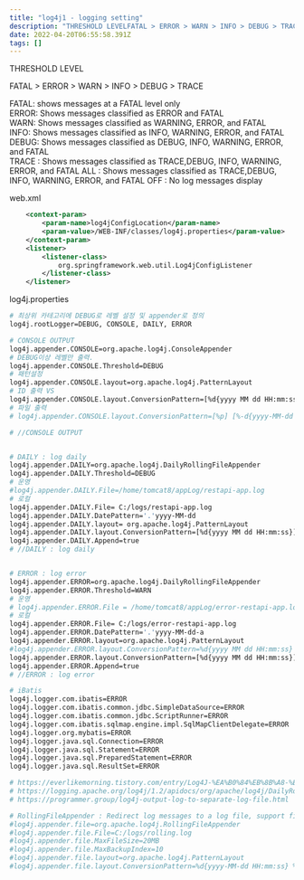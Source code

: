```yaml
---
title: "log4j1 - logging setting"
description: "THRESHOLD LEVELFATAL > ERROR > WARN > INFO > DEBUG > TRACEweb.xmllog4j.properties"
date: 2022-04-20T06:55:58.391Z
tags: []
---
```

THRESHOLD LEVEL

FATAL > ERROR > WARN > INFO > DEBUG > TRACE

FATAL: shows messages at a FATAL level only  
ERROR: Shows messages classified as ERROR and FATAL  
WARN: Shows messages classified as WARNING, ERROR, and FATAL  
INFO: Shows messages classified as INFO, WARNING, ERROR, and FATAL  
DEBUG: Shows messages classified as DEBUG, INFO, WARNING, ERROR, and FATAL  
TRACE : Shows messages classified as TRACE,DEBUG, INFO, WARNING, ERROR, and FATAL
ALL : Shows messages classified as TRACE,DEBUG, INFO, WARNING, ERROR, and FATAL 
OFF : No log messages display

web.xml
```xml
	<context-param>
	    <param-name>log4jConfigLocation</param-name>
	    <param-value>/WEB-INF/classes/log4j.properties</param-value>
    </context-param>
	<listener>
		<listener-class>
			org.springframework.web.util.Log4jConfigListener
		</listener-class>
	</listener>
```

log4j.properties
```bash
# 최상위 카테고리에 DEBUG로 레벨 설정 및 appender로 정의
log4j.rootLogger=DEBUG, CONSOLE, DAILY, ERROR

# CONSOLE OUTPUT
log4j.appender.CONSOLE=org.apache.log4j.ConsoleAppender 
# DEBUG이상 레벨만 출력.
log4j.appender.CONSOLE.Threshold=DEBUG  
# 패턴설정
log4j.appender.CONSOLE.layout=org.apache.log4j.PatternLayout 
# ID 출력 VS
log4j.appender.CONSOLE.layout.ConversionPattern=[%d{yyyy MM dd HH:mm:ss}] [%-5p] %-17c{2} (%13F:%L) | %m   | %M [%t] %n 
# 파일 출력
# log4j.appender.CONSOLE.layout.ConversionPattern=[%p] [%-d{yyyy-MM-dd HH:mm:ss}] %C.%M(%13F:%L) | %m%n 

# //CONSOLE OUTPUT


# DAILY : log daily
log4j.appender.DAILY=org.apache.log4j.DailyRollingFileAppender 
log4j.appender.DAILY.Threshold=DEBUG
# 운영
#log4j.appender.DAILY.File=/home/tomcat8/appLog/restapi-app.log
# 로컬
log4j.appender.DAILY.File= C:/logs/restapi-app.log
log4j.appender.DAILY.DatePattern='.'yyyy-MM-dd
log4j.appender.DAILY.layout= org.apache.log4j.PatternLayout
log4j.appender.DAILY.layout.ConversionPattern=[%d{yyyy MM dd HH:mm:ss}] [%-5p] %-17c{2} (%13F:%L) | %m   | [%t] %n 
log4j.appender.DAILY.Append=true
# //DAILY : log daily


# ERROR : log error
log4j.appender.ERROR=org.apache.log4j.DailyRollingFileAppender
log4j.appender.ERROR.Threshold=WARN
# 운영
# log4j.appender.ERROR.File = /home/tomcat8/appLog/error-restapi-app.log
# 로컬
log4j.appender.ERROR.File= C:/logs/error-restapi-app.log
log4j.appender.ERROR.DatePattern='.'yyyy-MM-dd-a
log4j.appender.ERROR.layout=org.apache.log4j.PatternLayout
#log4j.appender.ERROR.layout.ConversionPattern=%d{yyyy MM dd HH:mm:ss} %-5p [%t] %-17c{2} (%13F:%L) %3x - %m%n
log4j.appender.ERROR.layout.ConversionPattern=[%d{yyyy MM dd HH:mm:ss}] [%-5p] %-17c{2} (%13F:%L) | %m   | [%t] %n 
log4j.appender.ERROR.Append=true
# //ERROR : log error

# iBatis
log4j.logger.com.ibatis=ERROR
log4j.logger.com.ibatis.common.jdbc.SimpleDataSource=ERROR
log4j.logger.com.ibatis.common.jdbc.ScriptRunner=ERROR
log4j.logger.com.ibatis.sqlmap.engine.impl.SqlMapClientDelegate=ERROR
log4j.logger.org.mybatis=ERROR
log4j.logger.java.sql.Connection=ERROR
log4j.logger.java.sql.Statement=ERROR
log4j.logger.java.sql.PreparedStatement=ERROR
log4j.logger.java.sql.ResultSet=ERROR

# https://everlikemorning.tistory.com/entry/Log4J-%EA%B0%84%EB%8B%A8-%EC%82%AC%EC%9A%A9%EB%B2%95
# https://logging.apache.org/log4j/1.2/apidocs/org/apache/log4j/DailyRollingFileAppender.html
# https://programmer.group/log4j-output-log-to-separate-log-file.html

# RollingFileAppender : Redirect log messages to a log file, support file rolling.
#log4j.appender.file=org.apache.log4j.RollingFileAppender
#log4j.appender.file.File=C:/logs/rolling.log
#log4j.appender.file.MaxFileSize=20MB
#log4j.appender.file.MaxBackupIndex=10
#log4j.appender.file.layout=org.apache.log4j.PatternLayout
#log4j.appender.file.layout.ConversionPattern=%d{yyyy-MM-dd HH:mm:ss} %-5p %c{1}:%L - %m%n

```